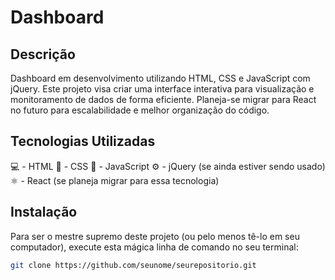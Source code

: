 # Dashboard

## Descrição
Dashboard em desenvolvimento utilizando HTML, CSS e JavaScript com jQuery. Este projeto visa criar uma interface interativa para visualização e monitoramento de dados de forma eficiente. Planeja-se migrar para React no futuro para escalabilidade e melhor organização do código.

## Tecnologias Utilizadas
💻 - HTML 
🎨 - CSS 
🚀 - JavaScript 
⚙️ - jQuery (se ainda estiver sendo usado) 
⚛️ - React (se planeja migrar para essa tecnologia) 

## Instalação
Para ser o mestre supremo deste projeto (ou pelo menos tê-lo em seu computador), execute esta mágica linha de comando no seu terminal:

```bash
git clone https://github.com/seunome/seurepositorio.git
 
